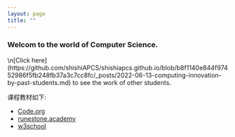 ```yaml
---
layout: page
title: ""
---
```


<h3>Welcom to the world of Computer Science. </h3>
\n[Click here](https://github.com/shishiAPCS/shishiapcs.github.io/blob/b8f1140e844f97452986f5fb248fb37a3c7cc8fc/_posts/2022-06-13-computing-innovation-by-past-students.md) to see the work of other students. 

<p>课程教材如下:</p> 
  <ul>
  <li><a href="https://code.org">Code.org</a></li>
  <li><a href="https://runestone.academy/user/login?_next=/)">runestone.academy</a></li>
  <li><a href="https://www.w3schools.com">w3school</a></li>
</ul>
